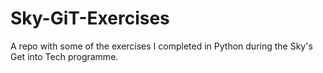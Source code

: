# Sky-GiT-Exercises

A repo with some of the exercises I completed in Python during the Sky's Get into Tech programme.
